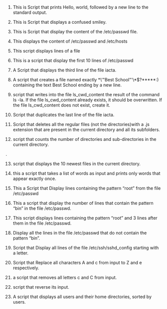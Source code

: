 1.	This is Script that prints Hello, world, followed by a new line to the standard output. 

2.	This is Script that displays a confused smiley.

3.	This is  Script that display the content of the /etc/passwd file.

4.	This displays the content of /etc/passwd and /etc/hosts

5.	This script displays lines of a file

6.	This is a script  that display the first 10 lines of /etc/passwd

7.	A Script that displays the third line of the file iacta.

8.	A script that creates a file named exactly \*\\'"Best School"\'\\*$\?\*\*\*\*\*:) containing the text Best School ending by a new line.

9.	script that writes into the file ls_cwd_content the result of the command ls -la. If the file ls_cwd_content already exists, it should be overwritten. If the file ls_cwd_content does not exist, create it.

10.	Script that duplicates the last line of the file iacta.

11.	Script that deletes all the regular files (not the directories)with a .js extension that are present in the current directory and all its subfolders.

12.	script that counts the number of directories and sub-directories in the current directory.

.

13.	script that displays the 10 newest files in the current directory.

14.	this a script that takes a list of words as input and prints only words that appear exactly once.

15.	This a Script that Display lines containing the pattern “root” from the file /etc/passwd

16.	This a script that display  the number of lines that contain the pattern “bin” in the file /etc/passwd.

17.	This script displays lines containing the pattern “root” and 3 lines after them in the file /etc/passwd.

18.	 Display all the lines in the file /etc/passwd that do not contain the pattern “bin”.

19.	Script that Display all lines of the file /etc/ssh/sshd_config starting with a letter.

20.	Script that Replace all characters A and c from input to Z and e respectively.

21.	a script that removes all letters c and C from input.

22.	 script that reverse its input.

23.	A script that displays all users and their home directories, sorted by users.


